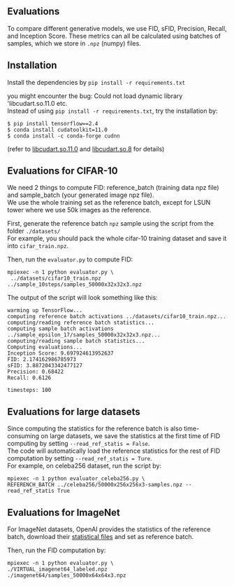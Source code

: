 ## Evaluations

To compare different generative models, we use FID, sFID, Precision, Recall, and Inception Score. These metrics can all be calculated using batches of samples, which we store in `.npz` (numpy) files.

## Installation
Install the dependencies by `pip install -r requirements.txt`

you might encounter the bug: Could not load dynamic library 'libcudart.so.11.0 etc.
<br>Instead of using `pip install -r requirements.txt`, try the installation by:
```
$ pip install tensorflow==2.4
$ conda install cudatoolkit=11.0
$ conda install -c conda-forge cudnn
```

(refer to [libcudart.so.11.0](https://github.com/tensorflow/tensorflow/issues/45930) and [libcudart.so.8](https://github.com/tensorflow/tensorflow/issues/45200) for details)


## Evaluations for CIFAR-10
We need 2 things to compute FID: reference_batch (training data npz file) and sample_batch (your generated image npz file).
<br> We use the whole training set as the reference batch, except for LSUN tower where we use 50k images as the reference.

First, generate the reference batch `npz` sample using the script from the folder `./datasets/`
<br>For example, you should pack the whole cifar-10 training dataset and save it into `cifar_train.npz`.

Then, run the `evaluator.py` to compute FID:

```shell
mpiexec -n 1 python evaluator.py \
 ../datasets/cifar10_train.npz ../sample_10steps/samples_50000x32x32x3.npz
```

The output of the script will look something like this:

```
warming up TensorFlow...
computing reference batch activations ../datasets/cifar10_train.npz...
computing/reading reference batch statistics...
computing sample batch activations ../sample_epsilon_17/samples_50000x32x32x3.npz...
computing/reading sample batch statistics...
Computing evaluations...
Inception Score: 9.697924613952637
FID: 2.174162986785973
sFID: 3.8872043342477127
Precision: 0.68422
Recall: 0.6126

timesteps: 100
```

## Evaluations for large datasets
Since computing the statistics for the reference batch is also time-consuming on large datasets,
we save the statistics at the first time of FID computing by setting `--read_ref_statis = False`.
<br>The code will automatically load the reference statistics for the rest of FID computation by setting `--read_ref_statis = Ture`.
<br> For example, on celeba256 dataset, run the script by:

```shell
mpiexec -n 1 python evaluator_celeba256.py \
REFERENCH_BATCH ../celeba256/50000x256x256x3-samples.npz --read_ref_statis True
```

## Evaluations for ImageNet
For ImageNet datasets, OpenAI provides the statistics of the reference batch, download their [statistical files](https://github.com/openai/guided-diffusion/tree/main/evaluations) and set as reference batch.

Then, run the FID computation by:
```shell
mpiexec -n 1 python evaluator.py \
./VIRTUAL_imagenet64_labeled.npz ./imagenet64/samples_50000x64x64x3.npz
```


